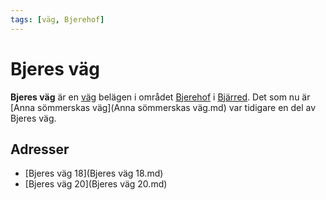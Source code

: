 ```yaml
---
tags: [väg, Bjerehof]
---
```


# Bjeres väg

**Bjeres väg** är en [väg](väg.md) belägen i området [Bjerehof](Bjerehof.md) i [Bjärred](Bjärred.md). Det som nu är [Anna sömmerskas väg](Anna sömmerskas väg.md) var tidigare en del av Bjeres väg.

## Adresser

* [Bjeres väg 18](Bjeres väg 18.md)
* [Bjeres väg 20](Bjeres väg 20.md)
